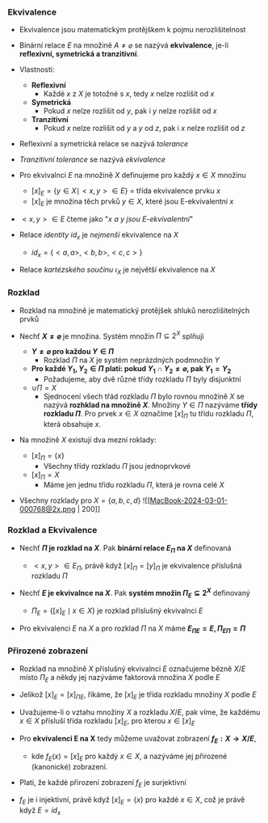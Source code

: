 ### Ekvivalence
- Ekvivalence jsou matematickým protějškem k pojmu nerozlišitelnost
- Binární relace $E$ na množině $A \neq \varnothing$ se nazývá **ekvivalence**, je-li **reflexivní, symetrická a tranzitivní**.

- Vlastnosti:
	- **Reflexivní**
		- Každé $x$ z $X$ je totožné s $x$, tedy $x$ nelze rozlišit od $x$
	- **Symetrická**
		- Pokud $x$ nelze rozlišit od $y$, pak i $y$ nelze rozlišit od $x$
	- **Tranzitivní**
		- Pokud $x$ nelze rozlišit od $y$ a $y$ od $z$, pak i $x$ nelze rozlišit od $z$

- Reflexivní a symetrická relace se nazývá *tolerance*
- *Tranzitivní tolerance* se nazývá *ekvivalence*

- Pro ekvivalnci $E$ na množině $X$ definujeme pro každý $x \in X$ množinu
	- $[x]_{E} = \{y \in X \mid <x,y> \in E \}$ = třída ekvivalence prvku $x$
	- $[x]_{E}$ je množina těch prvků $y \in X$, které jsou E-ekvivalentní $x$

- $<x,y> \in E$ čteme jako "*$x$ a $y$ jsou E-ekvivalentní*"

- Relace *identity* $id_{x}$ je *nejmenší* ekvivalence na $X$
	- $id_{x} = \{<a,a>,<b,b>,<c,c>\}$
- Relace *kartézského součinu* $\iota_{X}$ je největší ekvivalence na $X$

### Rozklad
- Rozklad na množině je matematický protějšek shluků nerozlišitelných prvků

- Nechť **$X \neq \varnothing$** je množina. Systém množin $\Pi \subseteq 2^{X}$ splňují
	- **$Y \neq \varnothing$ pro každou $Y \in \Pi$**
		- Rozklad $\Pi$ na $X$ je systém neprázdných podmnožin $Y$
	- **Pro každé $Y_{1}, Y_{2} \in \Pi$ platí: pokud $Y_{1} \cap Y_{2} \neq \varnothing$, pak $Y_{1} = Y_{2}$**
		- Požadujeme, aby dvě různé třídy rozkladu $\Pi$ byly disjunktní
	- $\cup \Pi = X$
		- Sjednocení všech třád rozkladu $\Pi$ bylo rovnou množině $X$
	se nazývá **rozhklad na množině $X$**. Množiny $Y \in \Pi$ nazýváme **třídy rozkladu $\Pi$**. Pro prvek $x \in X$ označíme $[x]_{\Pi}$ tu třídu rozkladu $\Pi$, která obsahuje $x$.

- Na množině $X$ existují dva mezní roklady:
	- $[x]_{\Pi} = \{x\}$
		- Všechny třídy rozkladu $\Pi$ jsou jednoprvkové
	- $[x]_{\Pi} = X$
		- Máme jen jednu třídu rozkladu $\Pi$, která je rovna celé $X$

- Všechny rozklady pro $X = \{a,b,c,d\}$
	![[MacBook-2024-03-01-000768@2x.png | 200]]

### Rozklad a Ekvivalence
- Nechť **$\Pi$ je rozklad na $X$**. Pak **binární relace $E_{\Pi}$ na $X$** definovaná
	- $<x,y> \in E_{\Pi}$, právě když $[x]_{\Pi} = [y]_{\Pi}$
	je ekvivalence příslušná rozkladu $\Pi$

 - Nechť **$E$ je ekvivalnce na $X$**. Pak **systém množin $\Pi_{E} \subseteq 2^{X}$** definovaný
	 - $\Pi_{E} = \{[x]_{E} \mid x \in X \}$
	je rozklad příslušný ekvivalnci $E$

- Pro ekvivalenci $E$ na $X$ a pro rozklad $\Pi$ na $X$ máme **$E_{\Pi E} = E, \Pi_{E \Pi} = \Pi$**

### Přirozené zobrazení
- Rozklad na množině $X$ příslušný ekvivalnci $E$ označujeme bězně $X/E$ místo $\Pi_{E}$ a někdy jej nazýváme faktorová množina $X$ podle $E$
- Jelikož $[x]_{E} = [x]_{\Pi E}$, říkáme, že $[x]_{E}$ je třída rozkladu množiny $X$ podle $E$

- Uvažujeme-li o vztahu množiny $X$ a rozkladu $X/E$, pak víme, že každému $x \in X$ přísluší třída rozkladu $[x]_{E}$, pro kterou $x \in [x]_{E}$

- Pro **ekvivalenci E na X** tedy můžeme uvažovat zobrazení **$f_{E}:X \rightarrow X/E$**,
	- kde $f_{E}(x) = [x]_{E}$ pro každý $x \in X$,
	a nazýváme jej přirozené (kanonické) zobrazení.

- Platí, že každé přirození zobrazení $f_{E}$ je surjektivní
- $f_{E}$ je i injektivní, právě když $[x]_{E} = \{x\}$ pro každé $x \in X$, což je právě když $E = id_{x}$

